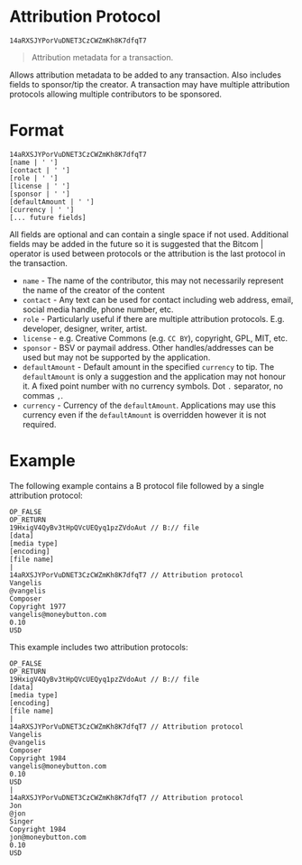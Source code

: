 # Attribution Protocol 

`14aRXSJYPorVuDNET3CzCWZmKh8K7dfqT7`

> Attribution metadata for a transaction.

Allows attribution metadata to be added to any transaction. Also includes fields to sponsor/tip the creator. A transaction may have multiple attribution protocols allowing multiple contributors to be sponsored. 

# Format

```
14aRXSJYPorVuDNET3CzCWZmKh8K7dfqT7
[name | ' ']
[contact | ' ']
[role | ' ']
[license | ' ']
[sponsor | ' ']
[defaultAmount | ' ']
[currency | ' ']
[... future fields]
```

All fields are optional and can contain a single space if not used. 
Additional fields may be added in the future so it is suggested that the Bitcom | operator is used between
protocols or the attribution is the last protocol in the transaction.

- `name` - The name of the contributor, this may not necessarily represent the name of the creator of the content
- `contact` - Any text can be used for contact including web address, email, social media handle, phone number, etc.
- `role` - Particularly useful if there are multiple attribution protocols. E.g. developer, designer, writer, artist.
- `license` - e.g. Creative Commons (e.g. `CC BY`), copyright, GPL, MIT, etc.
- `sponsor` - BSV or paymail address. Other handles/addresses can be used but may not be supported by the application.
- `defaultAmount` - Default amount in the specified `currency` to tip. The `defaultAmount` is only a suggestion and the application may not honour it. A fixed point number with no currency symbols. Dot `.` separator, no commas `,`.
- `currency` - Currency of the `defaultAmount`. Applications may use this currency even if the `defaultAmount` is overridden however it is not required.

# Example

The following example contains a B protocol file followed by a single attribution protocol:

```
OP_FALSE
OP_RETURN
19HxigV4QyBv3tHpQVcUEQyq1pzZVdoAut // B:// file
[data]
[media type]
[encoding]
[file name]
|
14aRXSJYPorVuDNET3CzCWZmKh8K7dfqT7 // Attribution protocol
Vangelis
@vangelis
Composer
Copyright 1977
vangelis@moneybutton.com
0.10
USD
```

This example includes two attribution protocols:

```
OP_FALSE
OP_RETURN
19HxigV4QyBv3tHpQVcUEQyq1pzZVdoAut // B:// file
[data]
[media type]
[encoding]
[file name]
|
14aRXSJYPorVuDNET3CzCWZmKh8K7dfqT7 // Attribution protocol
Vangelis
@vangelis
Composer
Copyright 1984
vangelis@moneybutton.com
0.10
USD
|
14aRXSJYPorVuDNET3CzCWZmKh8K7dfqT7 // Attribution protocol
Jon
@jon
Singer
Copyright 1984
jon@moneybutton.com
0.10
USD
```
